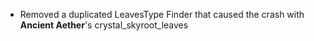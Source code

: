 - Removed a duplicated LeavesType Finder that caused the crash with **Ancient Aether**'s crystal_skyroot_leaves
